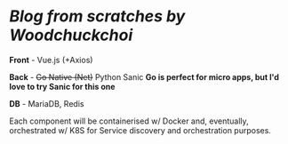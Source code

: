 # *Blog from scratches by Woodchuckchoi*

**Front** - Vue.js (+Axios)

**Back** - ~~Go Native (Net)~~ Python Sanic **Go is perfect for micro apps, but I'd love to try Sanic for this one**

**DB** - MariaDB, Redis

Each component will be containerised w/ Docker and, eventually, orchestrated w/ K8S for Service discovery and orchestration purposes.
